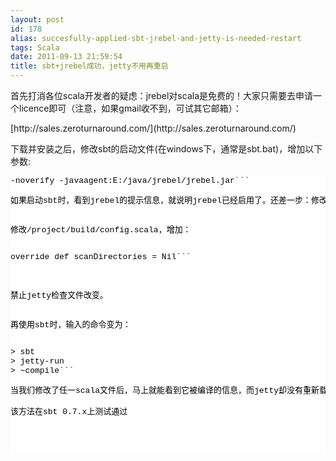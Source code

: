 ```yaml
---
layout: post
id: 178
alias: succesfully-applied-sbt-jrebel-and-jetty-is-needed-restart
tags: Scala
date: 2011-09-13 21:59:54
title: sbt+jrebel成功，jetty不用再重启
---
```


首先打消各位scala开发者的疑虑：jrebel对scala是免费的！大家只需要去申请一个licence即可（注意，如果gmail收不到，可试其它邮箱）：
<p>[http://sales.zeroturnaround.com/](http://sales.zeroturnaround.com/)
<p>下载并安装之后，修改sbt的启动文件(在windows下，通常是sbt.bat)，增加以下参数:
<pre class="csharpcode">-noverify -javaagent:E:/java/jrebel/jrebel.jar```
<p>如果启动sbt时，看到jrebel的提示信息，就说明jrebel已经启用了。还差一步：修改项目的配置文件，让jetty不再自动重启（否则jrebel就白忙活了）。

修改/project/build/config.scala，增加：
<pre class="csharpcode">override def scanDirectories = Nil```
<style type="text/css">.csharpcode, .csharpcode pre
{
	font-size: small;
	color: black;
	font-family: consolas, "Courier New", courier, monospace;
	background-color: #ffffff;
	/*white-space: pre;*/
}
.csharpcode pre { margin: 0em; }
.csharpcode .rem { color: #008000; }
.csharpcode .kwrd { color: #0000ff; }
.csharpcode .str { color: #006080; }
.csharpcode .op { color: #0000c0; }
.csharpcode .preproc { color: #cc6633; }
.csharpcode .asp { background-color: #ffff00; }
.csharpcode .html { color: #800000; }
.csharpcode .attr { color: #ff0000; }
.csharpcode .alt 
{
	background-color: #f4f4f4;
	width: 100%;
	margin: 0em;
}
.csharpcode .lnum { color: #606060; }
</style>
<p>禁止jetty检查文件改变。

再使用sbt时，输入的命令变为：
<pre class="csharpcode">> sbt
> jetty-run
> ~compile```
<p>当我们修改了任一scala文件后，马上就能看到它被编译的信息，而jetty却没有重新载入。刷新页面看，就能看到改动过的效果了，每次修改都可以节省几秒钟。

该方法在sbt 0.7.x上测试通过
